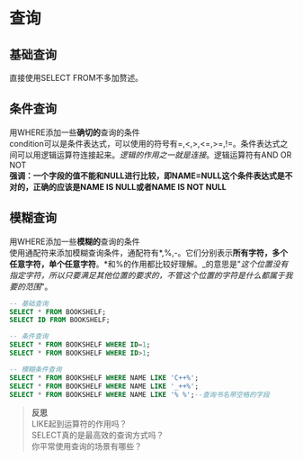 #  查询
## 基础查询
直接使用SELECT FROM不多加赘述。
## 条件查询
用WHERE添加一些**确切的**查询的条件  
condition可以是条件表达式，可以使用的符号有=,<,>,<=,>=,!=。条件表达式之间可以用逻辑运算符连接起来。*逻辑的作用之一就是连接*。逻辑运算符有AND OR NOT  
**强调：一个字段的值不能和NULL进行比较，即NAME=NULL这个条件表达式是不对的，正确的应该是NAME IS NULL或者NAME IS NOT NULL**
## 模糊查询
用WHERE添加一些**模糊的**查询的条件  
使用通配符来添加模糊查询条件，通配符有*,%,-。它们分别表示**所有字符，多个任意字符，单个任意字符**。\*和%的作用都比较好理解。_的意思是"*这个位置没有指定字符，所以只要满足其他位置的要求的，不管这个位置的字符是什么都属于我要的范围*"。

```SQL
-- 基础查询
SELECT * FROM BOOKSHELF;
SELECT ID FROM BOOKSHELF;

-- 条件查询
SELECT * FROM BOOKSHELF WHERE ID=1;
SELECT * FROM BOOKSHELF WHERE ID>1;

-- 模糊条件查询
SELECT * FROM BOOKSHELF WHERE NAME LIKE 'C++%';
SELECT * FROM BOOKSHELF WHERE NAME LIKE '_++%';
SELECT * FROM BOOKSHELF WHERE NAME LIKE '% %';--查询书名带空格的字段
```

>**反思**  
LIKE起到运算符的作用吗？  
SELECT真的是最高效的查询方式吗？  
你平常使用查询的场景有哪些？  